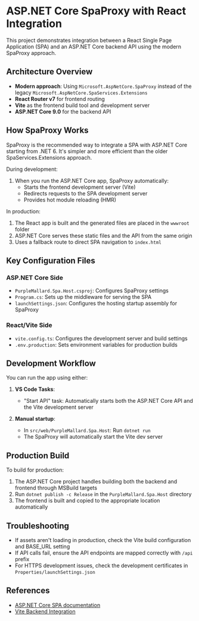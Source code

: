 # ASP.NET Core SpaProxy with React Integration

This project demonstrates integration between a React Single Page Application (SPA) and an ASP.NET Core backend API using the modern SpaProxy approach.

## Architecture Overview

- **Modern approach**: Using `Microsoft.AspNetCore.SpaProxy` instead of the legacy `Microsoft.AspNetCore.SpaServices.Extensions`
- **React Router v7** for frontend routing
- **Vite** as the frontend build tool and development server
- **ASP.NET Core 9.0** for the backend API

## How SpaProxy Works

SpaProxy is the recommended way to integrate a SPA with ASP.NET Core starting from .NET 6. It's simpler and more efficient than the older SpaServices.Extensions approach.

During development:

1. When you run the ASP.NET Core app, SpaProxy automatically:
   - Starts the frontend development server (Vite)
   - Redirects requests to the SPA development server
   - Provides hot module reloading (HMR)

In production:

1. The React app is built and the generated files are placed in the `wwwroot` folder
2. ASP.NET Core serves these static files and the API from the same origin
3. Uses a fallback route to direct SPA navigation to `index.html`

## Key Configuration Files

### ASP.NET Core Side

- `PurpleMallard.Spa.Host.csproj`: Configures SpaProxy settings
- `Program.cs`: Sets up the middleware for serving the SPA
- `launchSettings.json`: Configures the hosting startup assembly for SpaProxy

### React/Vite Side

- `vite.config.ts`: Configures the development server and build settings
- `.env.production`: Sets environment variables for production builds

## Development Workflow

You can run the app using either:

1. **VS Code Tasks**:

   - "Start API" task: Automatically starts both the ASP.NET Core API and the Vite development server

2. **Manual startup**:
   - In `src/web/PurpleMallard.Spa.Host`: Run `dotnet run`
   - The SpaProxy will automatically start the Vite dev server

## Production Build

To build for production:

1. The ASP.NET Core project handles building both the backend and frontend through MSBuild targets
2. Run `dotnet publish -c Release` in the `PurpleMallard.Spa.Host` directory
3. The frontend is built and copied to the appropriate location automatically

## Troubleshooting

- If assets aren't loading in production, check the Vite build configuration and BASE_URL setting
- If API calls fail, ensure the API endpoints are mapped correctly with `/api` prefix
- For HTTPS development issues, check the development certificates in `Properties/launchSettings.json`

## References

- [ASP.NET Core SPA documentation](https://learn.microsoft.com/en-us/aspnet/core/client-side/spa)
- [Vite Backend Integration](https://vitejs.dev/guide/backend-integration)
